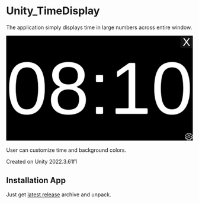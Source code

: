 # Unity_TimeDisplay

The application simply displays time in large numbers across entire window.

![](https://github.com/LordOfTheFridge/Unity_TimeDisplay/blob/master/screenshot.png)

User can customize time and background colors.

Created on Unity 2022.3.61f1


## Installation App

Just get [latest release](https://github.com/LordOfTheFridge/Unity_TimeDisplay/releases/latest) archive and unpack.
